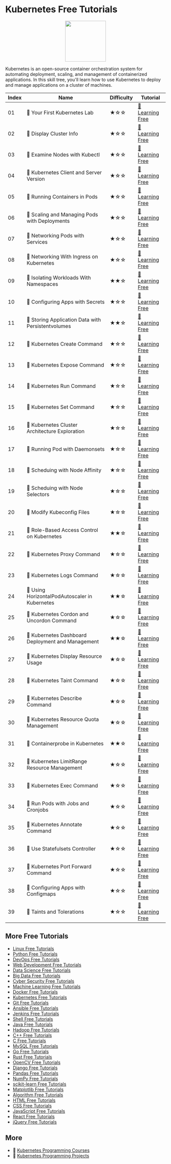 # Kubernetes Free Tutorials

<div align="center">
<img width="128px" src="https://file.labex.io/path/RTAa3OE96ESn.png">
</div>

Kubernetes is an open-source container orchestration system for automating deployment, scaling, and management of containerized applications. In this skill tree, you'll learn how to use Kubernetes to deploy and manage applications on a cluster of machines.

|   Index | Name                                              | Difficulty   | Tutorial                                                                                                      |
|---------|---------------------------------------------------|--------------|---------------------------------------------------------------------------------------------------------------|
|      01 | 📖 Your First Kubernetes Lab                       | ★☆☆          | [🔗 Learning Free](https://labex.io/tutorials/kubernetes-your-first-kubernetes-lab-92733)                      |
|      02 | 📖 Display Cluster Info                            | ★☆☆          | [🔗 Learning Free](https://labex.io/tutorials/kubernetes-display-cluster-info-8426)                            |
|      03 | 📖 Examine Nodes with Kubectl                      | ★☆☆          | [🔗 Learning Free](https://labex.io/tutorials/kubernetes-examine-nodes-with-kubectl-9790)                      |
|      04 | 📖 Kubernetes Client and Server Version            | ★☆☆          | [🔗 Learning Free](https://labex.io/tutorials/kubernetes-kubernetes-client-and-server-version-9197)            |
|      05 | 📖 Running Containers in Pods                      | ★☆☆          | [🔗 Learning Free](https://labex.io/tutorials/kubernetes-running-containers-in-pods-14998)                     |
|      06 | 📖 Scaling and Managing Pods with Deployments      | ★☆☆          | [🔗 Learning Free](https://labex.io/tutorials/kubernetes-scaling-and-managing-pods-with-deployments-9675)      |
|      07 | 📖 Networking Pods with Services                   | ★☆☆          | [🔗 Learning Free](https://labex.io/tutorials/kubernetes-networking-pods-with-services-15815)                  |
|      08 | 📖 Networking With Ingress on Kubernetes           | ★☆☆          | [🔗 Learning Free](https://labex.io/tutorials/kubernetes-networking-with-ingress-on-kubernetes-9681)           |
|      09 | 📖 Isolating Workloads With Namespaces             | ★★☆          | [🔗 Learning Free](https://labex.io/tutorials/kubernetes-isolating-workloads-with-namespaces-9199)             |
|      10 | 📖 Configuring Apps with Secrets                   | ★☆☆          | [🔗 Learning Free](https://labex.io/tutorials/kubernetes-configuring-apps-with-secrets-8448)                   |
|      11 | 📖 Storing Application Data with Persistentvolumes | ★★☆          | [🔗 Learning Free](https://labex.io/tutorials/kubernetes-storing-application-data-with-persistentvolumes-9685) |
|      12 | 📖 Kubernetes Create Command                       | ★☆☆          | [🔗 Learning Free](https://labex.io/tutorials/kubernetes-kubernetes-create-command-8506)                       |
|      13 | 📖 Kubernetes Expose Command                       | ★☆☆          | [🔗 Learning Free](https://labex.io/tutorials/kubernetes-kubernetes-expose-command-8452)                       |
|      14 | 📖 Kubernetes Run Command                          | ★☆☆          | [🔗 Learning Free](https://labex.io/tutorials/kubernetes-kubernetes-run-command-8456)                          |
|      15 | 📖 Kubernetes Set Command                          | ★☆☆          | [🔗 Learning Free](https://labex.io/tutorials/kubernetes-kubernetes-set-command-8424)                          |
|      16 | 📖 Kubernetes Cluster Architecture Exploration     | ★☆☆          | [🔗 Learning Free](https://labex.io/tutorials/kubernetes-kubernetes-cluster-architecture-exploration-8450)     |
|      17 | 📖 Running Pod with Daemonsets                     | ★☆☆          | [🔗 Learning Free](https://labex.io/tutorials/kubernetes-running-pod-with-daemonsets-8454)                     |
|      18 | 📖 Scheduing with Node Affinity                    | ★☆☆          | [🔗 Learning Free](https://labex.io/tutorials/kubernetes-scheduing-with-node-affinity-18468)                   |
|      19 | 📖 Scheduing with Node Selectors                   | ★☆☆          | [🔗 Learning Free](https://labex.io/tutorials/kubernetes-scheduing-with-node-selectors-15001)                  |
|      20 | 📖 Modify Kubeconfig Files                         | ★☆☆          | [🔗 Learning Free](https://labex.io/tutorials/kubernetes-modify-kubeconfig-files-11297)                        |
|      21 | 📖 Role-Based Access Control on Kubernetes         | ★★☆          | [🔗 Learning Free](https://labex.io/tutorials/kubernetes-role-based-access-control-on-kubernetes-9203)         |
|      22 | 📖 Kubernetes Proxy Command                        | ★☆☆          | [🔗 Learning Free](https://labex.io/tutorials/kubernetes-kubernetes-proxy-command-8097)                        |
|      23 | 📖 Kubernetes Logs Command                         | ★☆☆          | [🔗 Learning Free](https://labex.io/tutorials/kubernetes-kubernetes-logs-command-8099)                         |
|      24 | 📖 Using HorizontalPodAutoscaler in Kubernetes     | ★★☆          | [🔗 Learning Free](https://labex.io/tutorials/kubernetes-using-horizontalpodautoscaler-in-kubernetes-34031)    |
|      25 | 📖 Kubernetes Cordon and Uncordon Command          | ★☆☆          | [🔗 Learning Free](https://labex.io/tutorials/kubernetes-kubernetes-cordon-and-uncordon-command-9664)          |
|      26 | 📖 Kubernetes Dashboard Deployment and Management  | ★★☆          | [🔗 Learning Free](https://labex.io/tutorials/kubernetes-kubernetes-dashboard-deployment-and-management-15042) |
|      27 | 📖 Kubernetes Display Resource Usage               | ★☆☆          | [🔗 Learning Free](https://labex.io/tutorials/kubernetes-kubernetes-display-resource-usage-11358)              |
|      28 | 📖 Kubernetes Taint Command                        | ★☆☆          | [🔗 Learning Free](https://labex.io/tutorials/kubernetes-kubernetes-taint-command-9195)                        |
|      29 | 📖 Kubernetes Describe Command                     | ★☆☆          | [🔗 Learning Free](https://labex.io/tutorials/kubernetes-kubernetes-describe-command-8101)                     |
|      30 | 📖 Kubernetes Resource Quota Management            | ★☆☆          | [🔗 Learning Free](https://labex.io/tutorials/kubernetes-kubernetes-resource-quota-management-15823)           |
|      31 | 📖 Containerprobe in Kubernetes                    | ★★☆          | [🔗 Learning Free](https://labex.io/tutorials/kubernetes-containerprobe-in-kubernetes-12263)                   |
|      32 | 📖 Kubernetes LimitRange Resource Management       | ★☆☆          | [🔗 Learning Free](https://labex.io/tutorials/kubernetes-kubernetes-limitrange-resource-management-15819)      |
|      33 | 📖 Kubernetes Exec Command                         | ★☆☆          | [🔗 Learning Free](https://labex.io/tutorials/kubernetes-kubernetes-exec-command-8502)                         |
|      34 | 📖 Run Pods with Jobs and Cronjobs                 | ★☆☆          | [🔗 Learning Free](https://labex.io/tutorials/kubernetes-run-pods-with-jobs-and-cronjobs-11300)                |
|      35 | 📖 Kubernetes Annotate Command                     | ★☆☆          | [🔗 Learning Free](https://labex.io/tutorials/kubernetes-kubernetes-annotate-command-9679)                     |
|      36 | 📖 Use Statefulsets Controller                     | ★☆☆          | [🔗 Learning Free](https://labex.io/tutorials/kubernetes-use-statefulsets-controller-9205)                     |
|      37 | 📖 Kubernetes Port Forward Command                 | ★☆☆          | [🔗 Learning Free](https://labex.io/tutorials/kubernetes-kubernetes-port-forward-command-18494)                |
|      38 | 📖 Configuring Apps with Configmaps                | ★☆☆          | [🔗 Learning Free](https://labex.io/tutorials/kubernetes-configuring-apps-with-configmaps-9689)                |
|      39 | 📖 Taints and Tolerations                          | ★☆☆          | [🔗 Learning Free](https://labex.io/tutorials/kubernetes-taints-and-tolerations-34029)                         |

## More Free Tutorials

- [Linux Free Tutorials](https://github.com/labex-labs/linux-free-tutorials)
- [Python Free Tutorials](https://github.com/labex-labs/python-free-tutorials)
- [DevOps Free Tutorials](https://github.com/labex-labs/devops-free-tutorials)
- [Web Development Free Tutorials](https://github.com/labex-labs/web-development-free-tutorials)
- [Data Science Free Tutorials](https://github.com/labex-labs/data-science-free-tutorials)
- [Big Data Free Tutorials](https://github.com/labex-labs/bigdata-free-tutorials)
- [Cyber Security Free Tutorials](https://github.com/labex-labs/cysec-free-tutorials)
- [Machine Learning Free Tutorials](https://github.com/labex-labs/ml-free-tutorials)
- [Docker Free Tutorials](https://github.com/labex-labs/docker-free-tutorials)
- [Kubernetes Free Tutorials](https://github.com/labex-labs/kubernetes-free-tutorials)
- [Git Free Tutorials](https://github.com/labex-labs/git-free-tutorials)
- [Ansible Free Tutorials](https://github.com/labex-labs/ansible-free-tutorials)
- [Jenkins Free Tutorials](https://github.com/labex-labs/jenkins-free-tutorials)
- [Shell Free Tutorials](https://github.com/labex-labs/shell-free-tutorials)
- [Java Free Tutorials](https://github.com/labex-labs/java-free-tutorials)
- [Hadoop Free Tutorials](https://github.com/labex-labs/hadoop-free-tutorials)
- [C++ Free Tutorials](https://github.com/labex-labs/cpp-free-tutorials)
- [C Free Tutorials](https://github.com/labex-labs/c-free-tutorials)
- [MySQL Free Tutorials](https://github.com/labex-labs/mysql-free-tutorials)
- [Go Free Tutorials](https://github.com/labex-labs/go-free-tutorials)
- [Rust Free Tutorials](https://github.com/labex-labs/rust-free-tutorials)
- [OpenCV Free Tutorials](https://github.com/labex-labs/opencv-free-tutorials)
- [Django Free Tutorials](https://github.com/labex-labs/django-free-tutorials)
- [Pandas Free Tutorials](https://github.com/labex-labs/pandas-free-tutorials)
- [NumPy Free Tutorials](https://github.com/labex-labs/numpy-free-tutorials)
- [scikit-learn Free Tutorials](https://github.com/labex-labs/sklearn-free-tutorials)
- [Matplotlib Free Tutorials](https://github.com/labex-labs/matplotlib-free-tutorials)
- [Algorithm Free Tutorials](https://github.com/labex-labs/algorithm-free-tutorials)
- [HTML Free Tutorials](https://github.com/labex-labs/html-free-tutorials)
- [CSS Free Tutorials](https://github.com/labex-labs/css-free-tutorials)
- [JavaScript Free Tutorials](https://github.com/labex-labs/javascript-free-tutorials)
- [React Free Tutorials](https://github.com/labex-labs/react-free-tutorials)
- [jQuery Free Tutorials](https://github.com/labex-labs/jquery-free-tutorials)


## More

- 🔗 [Kubernetes Programming Courses](https://github.com/labex-labs/awesome-programming-courses)
- 🔗 [Kubernetes Programming Projects](https://github.com/labex-labs/awesome-programming-projects)

